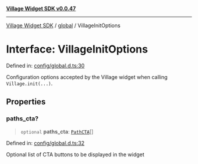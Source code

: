 [**Village Widget SDK v0.0.47**](../../README.md)

***

[Village Widget SDK](../../modules.md) / [global](../README.md) / VillageInitOptions

# Interface: VillageInitOptions

Defined in: [config/global.d.ts:30](https://github.com/VillageHQ/village-widget-sdk/blob/3216cd563b90dd616d242b1c1467581d440f1dc3/config/global.d.ts#L30)

Configuration options accepted by the Village widget when calling `Village.init(...)`.

## Properties

### paths\_cta?

> `optional` **paths\_cta**: [`PathCTA`](PathCTA.md)[]

Defined in: [config/global.d.ts:32](https://github.com/VillageHQ/village-widget-sdk/blob/3216cd563b90dd616d242b1c1467581d440f1dc3/config/global.d.ts#L32)

Optional list of CTA buttons to be displayed in the widget
